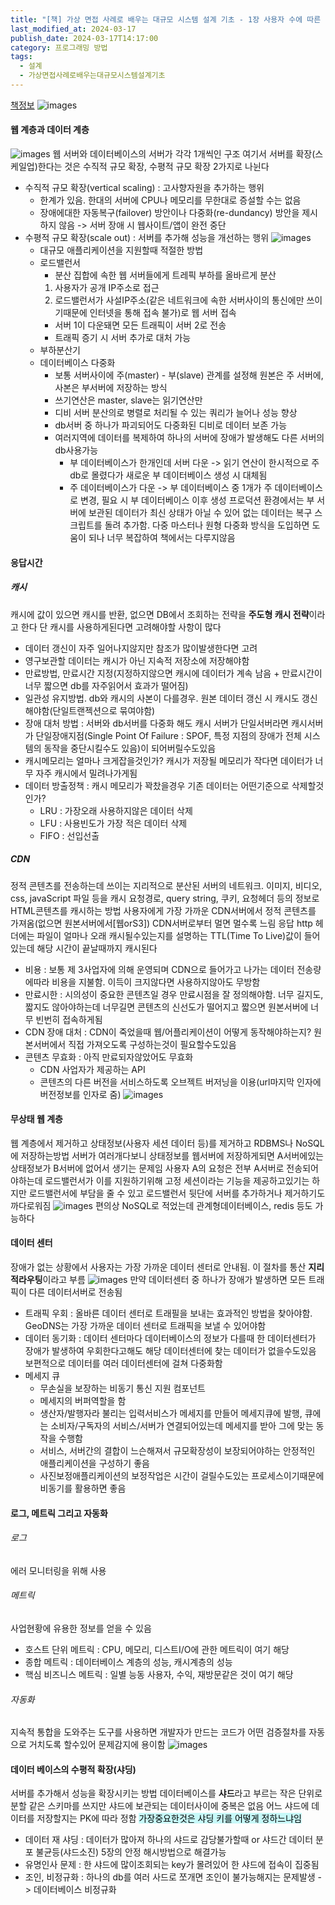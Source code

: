 ```yaml
---
title: "[책] 가상 면접 사례로 배우는 대규모 시스템 설계 기초 - 1장 사용자 수에 따른 규모 확장성"
last_modified_at: 2024-03-17
publish_date: 2024-03-17T14:17:00
category: 프로그래밍 방법
tags:
  - 설계
  - 가상면접사례로배우는대규모시스템설계기초
---
```


[책정보](https://m.yes24.com/Goods/Detail/102819435)
![images](/assets/images/대규모/IMG-20240910172136.png)
#### 웹 계층과 데이터 계층
![images](/assets/images/대규모/IMG-20240910172136-1.png)
웹 서버와 데이터베이스의 서버가 각각 1개씩인 구조
여기서 서버를 확장(스케일업)한다는 것은 수직적 규모 확장, 수평적 규모 확장 2가지로 나뉜다
- 수직적 규모 확장(vertical scaling) : 고사향자원을 추가하는 행위
	- 한계가 있음. 한대의 서버에 CPU나 메모리를 무한대로 증설할 수는 없음
	- 장애에대한 자동복구(failover) 방안이나 다중화(re-dundancy) 방안을 제시하지 않음 -> 서버 장애 시 웹사이트/앱이 완전 중단
- 수평적 규모 확장(scale out) : 서버를 추가해 성능을 개선하는 행위
	![images](/assets/images/대규모/IMG-20240910172137.png)
	- 대규모 애플리케이션을 지원할때 적절한 방법
	- 로드밸런서
		- 분산 집합에 속한 웹 서버들에게 트레픽 부하를 올바르게 분산
		1. 사용자가 공개 IP주소로 접근
		2. 로드밸런서가 사설IP주소(같은 네트워크에 속한 서버사이의 통신에만 쓰이기때문에 인터넷을 통해 접속 불가)로 웹 서버 접속
		- 서버 1이 다운돼면 모든 트래픽이 서버 2로 전송
		- 트래픽 증기 시 서버 추가로 대처 가능
	- 부하분산기
	- 데이터베이스 다중화
		- 보통 서버사이에 주(master) - 부(slave) 관계를 설정해 원본은 주 서버에, 사본은 부서버에 저장하는 방식
		- 쓰기연산은 master, slave는 읽기연산만
		- 디비 서버 분산의로 병렬로 처리될 수 있는 쿼리가 늘어나 성능 향상
		- db서버 중 하나가 파괴되어도 다중화된 디비로 데이터 보존 가능
		- 여러지역에 데이터를 복제하여 하나의 서버에 장애가 발생해도 다른 서버의 db사용가능
			- 부 데이터베이스가 한개인데 서버 다운 -> 읽기 연산이 한시적으로 주 db로 몰렸다가 새로운 부 데이터베이스 생성 시 대체됨
			- 주 데이터베이스가 다운 -> 부 데이터베이스 중 1개가 주 데이터베이스로 변경, 필요 시 부 데이터베이스 이후 생성
			  프로덕션 환경에서는 부 서버에 보관된 데이터가 최신 상태가 아닐 수 있어 없는 데이터는 복구 스크립트를 돌려 추가함. 다중 마스터나 원형 다중화 방식을 도입하면 도움이 되나 너무 복잡하여 책에서는 다루지않음
		  
#### 응답시간
##### 캐시
캐시에 값이 있으면 캐시를 반환, 없으면 DB에서 조회하는 전략을 **주도형 캐시 전략**이라고 한다
단 캐시를 사용하게된다면 고려해야할 사항이 많다
- 데이터 갱신이 자주 일어나지않지만 참조가 많이발생한다면 고려
- 영구보관할 데이터는 캐시가 아닌 지속적 저장소에 저장해야함
- 만료방법, 만료시간 지정(지정하지않으면 캐시에 데이터가 계속 남음 + 만료시간이 너무 짧으면 db를 자주읽어서 효과가 떨어짐)
- 일관성 유지방법. db와 캐시의 사본이 다를경우. 원본 데이터 갱신 시 캐시도 갱신해야함(단일트랜젝션으로 묶여야함)
- 장애 대처 방법 : 서버와 db서버를 다중화 해도 캐시 서버가 단일서버라면 캐시서버가 단일장애지점(Single Point Of Failure : SPOF, 특정 지점의 장애가 전체 시스템의 동작을 중단시킬수도 있음)이 되어버릴수도있음
- 캐시메모리는 얼마나 크게잡을것인가? 캐시가 저장될 메모리가 작다면 데이터가 너무 자주 캐시에서 밀려나가게됨
- 데이터 방출정책 : 캐시 메모리가 꽉찼을경우 기존 데이터는 어떤기준으로 삭제할것인가?
	- LRU : 가장오래 사용하지않은 데이터 삭제
	- LFU : 사용빈도가 가장 적은 데이터 삭제
	- FIFO : 선입선출
##### CDN
정적 콘텐츠를 전송하는데 쓰이는 지리적으로 분산된 서버의 네트워크. 이미지, 비디오, css, javaScript 파일 등을 캐시
요청경로, query string, 쿠키, 요청헤더 등의 정보로 HTML콘텐츠를 캐시하는 방법
사용자에게 가장 가까운 CDN서버에서 정적 콘텐츠를 가져옴(없으면 원본서버에서[웹orS3])
CDN서버로부터 멀면 멀수록 느림
응답 http 헤더에는 파일이 얼마나 오래 캐시될수있는지를 설명하는 TTL(Time To Live)값이 들어있는데 해당 시간이 끝날때까지 캐시된다
- 비용 : 보통 제 3사업자에 의해 운영되며 CDN으로 들어가고 나가는 데이터 전송량에따라 비용을 지불함. 이득이 크지않다면 사용하지않아도 무방함
- 만료시한 : 시의성이 중요한 콘텐츠일 경우 만료시점을 잘 정의해야함. 너무 길지도, 짧지도 않아야하는데 너무길면 콘텐츠의 신선도가 떨어지고 짧으면 원본서버에 너무 빈번히 접속하게됨
- CDN 장애 대처 : CDN이 죽었을때 웹/어플리케이션이 어떻게 동작해야하는지? 원본서버에서 직접 가져오도록 구성하는것이 필요할수도있음
- 콘텐츠 무효화 : 아직 만료되자않았어도 무효화
	- CDN 사업자가 제공하는 API
	- 콘텐츠의 다른 버전을 서비스하도록 오브젝트 버저닝을 이용(url마지막 인자에 버전정보를 인자로 줌)
![images](/assets/images/대규모/IMG-20240910172137-1.png)

#### 무상태 웹 계층
웹 계층에서 제거하고 상태정보(사용자 세션 데이터 등)를 제거하고 RDBMS나 NoSQL에 저장하는방법
서버가 여러개다보니 상태정보를 웹서버에 저장하게되면 A서버에있는 상태정보가 B서버에 없어서 생기는 문제임
사용자 A의 요청은 전부 A서버로 전송되어야하는데 로드밸런서가 이를 지원하기위해 고정 세션이라는 기능을 제공하고있기는 하지만 로드밸런서에 부담을 줄 수 있고 로드밸런서 뒷단에 서버를 추가하거나 제거하기도 까다로워짐
![images](/assets/images/대규모/IMG-20240910172137-2.png)
편의상 NoSQL로 적었는데 관계형데이터베이스, redis 등도 가능하다
#### 데이터 센터
장애가 없는 상황에서 사용자는 가장 가까운 데이터 센터로 안내됨. 이 절차를 통산 **지리적라우팅**이라고 부름
![images](/assets/images/대규모/IMG-20240910172137-3.png)
만약 데이터센터 중 하나가 장애가 발생하면 모든 트래픽이 다른 데이터서버로 전송됨
- 트래픽 우회 : 올바른 데이터 센터로 트래필을 보내는 효과적인 방법을 찾아야함. GeoDNS는 가장 가까운 데이터 센터로 트래픽을 보낼 수 있어야함
- 데이터 동기화 : 데이터 센터마다 데이터베이스의 정보가 다를때 한 데이터센터가 장애가 발생하여 우회한다고해도 해당 데이터센터에 찾는 데이터가 없을수도있음
  보편적으로 데이터를 여러 데이터센터에 걸쳐 다중화함
- 메세지 큐
	- 무손실을 보장하는 비동기 통신 지원 컴포넌트
	- 메세지의 버퍼역할을 함
	- 생산자/발행자라 불리는 입력서비스가 메세지를 만들어 메세지큐에 발행, 큐에는 소비자/구독자의 서비스/서버가 연결되어있는데 메세지를 받아 그에 맞는 동작을 수행함
	- 서비스, 서버간의 결합이 느슨해져서 규모확장성이 보장되어야하는 안정적인 애플리케이션을 구성하기 좋음
	- 사진보정애플리케이션의 보정작업은 시간이 걸릴수도있는 프로세스이기때문에 비동기를 활용하면 좋음
#### 로그, 메트릭 그리고 자동화
###### 로그
에러 모니터링을 위해 사용
###### 메트릭
사업현황에 유용한 정보를 얻을 수 있음
- 호스트 단위 메트릭 : CPU, 메모리, 디스트I/O에 관한 메트릭이 여기 해당
- 종합 메트릭 : 데이터베이스 계층의 성능, 캐시계층의 성능
- 핵심 비즈니스 메트릭 : 일별 능동 사용자, 수익, 재방문같은 것이 여기 해당
###### 자동화
지속적 통합을 도와주는 도구를 사용하면 개발자가 만드는 코드가 어떤 검증절차를 자동으로 거치도록 할수있어 문제감지에 용이함
![images](/assets/images/대규모/IMG-20240910172137-4.png)
#### 데이터 베이스의 수평적 확장(**샤딩**)
서버를 추가해서 성능을 확장시키는 방법
데이터베이스를 **샤드**라고 부르는 작은 단위로 분할
같은 스키마를 쓰지만 샤드에 보관되는 데이터사이에 중복은 없음
어느 샤드에 데이터를 저장할지는 PK에 따라 정함
<mark style="background: #ABF7F7A6;">가장중요한것은 샤딩 키를 어떻게 정하느냐임</mark>
- 데이터 재 샤딩 : 데이터가 많아져 하나의 샤드로 감당불가할때 or 샤드간 데이터 분포 불균등(샤드소진)
  5장의 안정 해시방법으로 해결가능
- 유명인사 문제 : 한 샤드에 많이조회되는 key가 몰려있어 한 샤드에 접속이 집중됨
- 조인, 비정규화 : 하나의 db를 여러 사드로 쪼개면 조인이 불가능해지는 문제발생 -> 데이터베이스 비정규화
